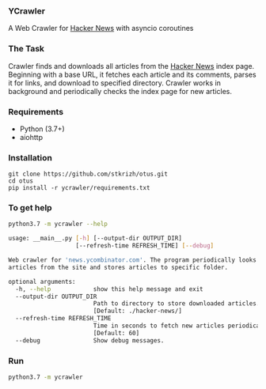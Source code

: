 ### YCrawler
A Web Crawler for [Hacker News](https://news.ycombinator.com/) with asyncio coroutines

### The Task
Crawler finds and downloads all articles from the [Hacker News](https://news.ycombinator.com/) index page. Beginning with a base URL, it fetches each article and its comments, parses it for links, and download to specified directory. Crawler works in background and periodically checks the index page for new articles.

### Requirements
* Python (3.7+)
* aiohttp

### Installation
```
git clone https://github.com/stkrizh/otus.git
cd otus
pip install -r ycrawler/requirements.txt
```

### To get help
```bash
python3.7 -m ycrawler --help

usage: __main__.py [-h] [--output-dir OUTPUT_DIR]
                   [--refresh-time REFRESH_TIME] [--debug]

Web crawler for 'news.ycombinator.com'. The program periodically looks for new
articles from the site and stores articles to specific folder.

optional arguments:
  -h, --help            show this help message and exit
  --output-dir OUTPUT_DIR
                        Path to directory to store downloaded articles.
                        [Default: ./hacker-news/]
  --refresh-time REFRESH_TIME
                        Time in seconds to fetch new articles periodically.
                        [Default: 60]
  --debug               Show debug messages.
```


### Run
```bash
python3.7 -m ycrawler
```
